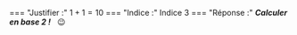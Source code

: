 ===  "Justifier :"
    $1+1=10$
===  "Indice :"
   Indice 3
===  "Réponse :"
    _**Calculer en base 2 !**_ &nbsp; :wink:
